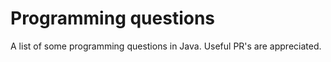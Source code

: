 # Programming questions

A list of some programming questions in Java.
Useful PR's are appreciated.
